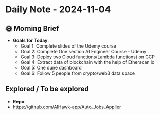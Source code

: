 # Daily Note - 2024-11-04

## 🌞 Morning Brief
- **Goals for Today**: 
  - Goal 1: Complete slides of the Udemy course
  - Goal 2: Complete One section AI Engineer Course - Udemy
  - Goal 3: Deploy two Cloud functions(Lambda functions) on GCP
  - Goal 4: Extract data of blockchain with the help of Etherscan io
  - Goal 5: One dune dashboard
  - Goal 6: Follow 5 people from crypto/web3 data space


## Explored / To be explored
-  **Repo**:
  - https://github.com/AIHawk-app/Auto_Jobs_Applier
